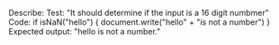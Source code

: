 Describe: 
Test: "It should determine if the input is a 16 digit numbmer"
Code:  if isNaN("hello") {
    document.write("hello" + "is not a number")
  }
Expected output: "hello is not a number."